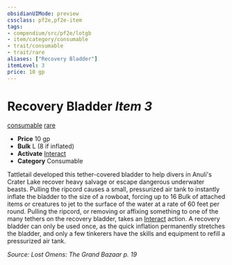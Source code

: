 ```yaml
---
obsidianUIMode: preview
cssclass: pf2e,pf2e-item
tags:
- compendium/src/pf2e/lotgb
- item/category/consumable
- trait/consumable
- trait/rare
aliases: ["Recovery Bladder"]
itemLevel: 3
price: 10 gp
---
```

# Recovery Bladder *Item 3*  
[consumable](../../../rules/traits/consumable.md)  [rare](../../../rules/traits/rare.md)  

- **Price** 10 gp
- **Bulk** L (8 if inflated)
- **Activate** [Interact](../../../rules/actions/interact.md)
- **Category** Consumable

Tattletail developed this tether-covered bladder to help divers in Anuli's Crater Lake recover heavy salvage or escape dangerous underwater beasts. Pulling the ripcord causes a small, pressurized air tank to instantly inflate the bladder to the size of a rowboat, forcing up to 16 Bulk of attached items or creatures to jet to the surface of the water at a rate of 60 feet per round. Pulling the ripcord, or removing or affixing something to one of the many tethers on the recovery bladder, takes an [Interact](../../../rules/actions/interact.md) action. A recovery bladder can only be used once, as the quick inflation permanently stretches the bladder, and only a few tinkerers have the skills and equipment to refill a pressurized air tank.

*Source: Lost Omens: The Grand Bazaar p. 19*
